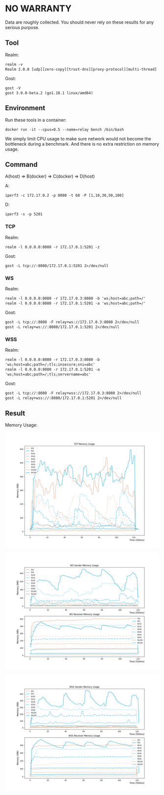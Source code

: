 # NO WARRANTY

Data are roughly collected. You should never rely on these results for any serious purpose.

## Tool

Realm:

```shell
realm -v
Realm 2.0.0 [udp][zero-copy][trust-dns][proxy-protocol][multi-thread]
```

Gost:

```shell
gost -V
gost 3.0.0-beta.2 (go1.18.1 linux/amd64)
```

## Environment

Run these tools in a container:

```shell
docker run -it --cpus=0.5 --name=relay bench /bin/bash
```

We simply limit CPU usage to make sure network would not become the bottleneck during a benchmark. And there is no extra restriction on memory usage.

## Command

A(host) => B(docker) => C(docker) => D(host)

A:

```shell
iperf3 -c 172.17.0.2 -p 8080 -t 60 -P [1,10,30,50,100]
```

D:

```shell
iperf3 -s -p 5201
```

### TCP

Realm:

```shell
realm -l 0.0.0.0:8080 -r 172.17.0.1:5201 -z
```

Gost:

```shell
gost -L tcp://:8080/172.17.0.1:5201 2>/dev/null
```

### WS

Realm:

```shell
realm -l 0.0.0.0:8080 -r 172.17.0.3:8080 -b 'ws;host=abc;path=/'
realm -l 0.0.0.0:8080 -r 172.17.0.1:5201 -a 'ws;host=abc;path=/'
```

Gost:

```shell
gost -L tcp://:8080 -F relay+ws://172.17.0.3:8080 2>/dev/null
gost -L relay+ws://:8080/172.17.0.1:5201 2>/dev/null
```

### WSS

Realm:

```shell
realm -l 0.0.0.0:8080 -r 172.17.0.3:8080 -b 'ws;host=abc;path=/;tls;insecure;sni=abc'
realm -l 0.0.0.0:8080 -r 172.17.0.1:5201 -a 'ws;host=abc;path=/;tls;servername=abc'
```

Gost:

```shell
gost -L tcp://:8080 -F relay+wss://172.17.0.3:8080 2>/dev/null
gost -L relay+wss://:8080/172.17.0.1:5201 2>/dev/null
```

## Result

Memory Usage:

![TCP Memory](tcp_mem.png)

![WS Memory](ws_mem.png)

![WSS Memory](wss_mem.png)
